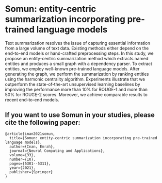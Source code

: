 # Somun: entity-centric summarization incorporating pre-trained language models

Text summarization resolves the issue of capturing essential information from a large volume of text data. Existing methods either depend on the end-to-end models or hand-crafted preprocessing steps. In this study, we propose an entity-centric summarization method which extracts named entities and produces a small graph with a dependency parser. To extract entities, we employ well-known pre-trained language models. After generating the graph, we perform the summarization by ranking entities using the harmonic centrality algorithm. Experiments illustrate that we outperform the state-of-the-art unsupervised learning baselines by improving the performance more than 10% for ROUGE-1 and more than 50% for ROUGE-2 scores. Moreover, we achieve comparable results to recent end-to-end models.

## If you want to use Somun in your studies, please cite the following paper:

```
@article{inan2021somun,
  title={Somun: entity-centric summarization incorporating pre-trained language models},
  author={Inan, Emrah},
  journal={Neural Computing and Applications},
  volume={33},
  number={10},
  pages={5301--5311},
  year={2021},
  publisher={Springer}
}
```
